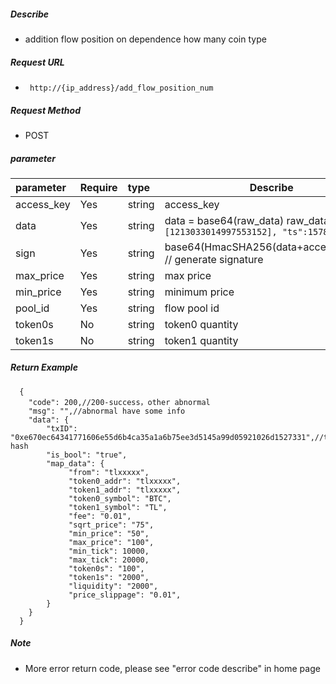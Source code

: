 
##### Describe

- addition flow position on dependence how many coin type

##### Request URL
- ` http://{ip_address}/add_flow_position_num`
##### Request Method
- POST

##### parameter

|parameter|Require|type|Describe|
|:----    |:---|:----- |-----   |
|access_key |Yes  |string  |access_key|
|data |Yes  |string |data = base64(raw_data)  raw_data = `{"ids":[1213033014997553152], "ts":1578230772}`|
|sign |Yes  |string |base64(HmacSHA256(data+access_secret)) // generate signature|
|max_price |Yes  |string |max price |
|min_price |Yes  |string |minimum price |
|pool_id |Yes  |string |flow pool id   |
|token0s |No    |string  |token0 quantity|
|token1s |No    |string  |token1 quantity|


##### Return Example

```
  {
    "code": 200,//200-success，other abnormal
	"msg": "",//abnormal have some info
    "data": {
	    "txID": "0xe670ec64341771606e55d6b4ca35a1a6b75ee3d5145a99d05921026d1527331",//transaction hash
		"is_bool": "true",
		"map_data": {
		     "from": "tlxxxxx",
			 "token0_addr": "tlxxxxx",
			 "token1_addr": "tlxxxxx",
			 "token0_symbol": "BTC",
			 "token1_symbol": "TL",
			 "fee": "0.01",
			 "sqrt_price": "75",
			 "min_price": "50",
			 "max_price": "100",
			 "min_tick": 10000,
			 "max_tick": 20000,
			 "token0s": "100",
			 "token1s": "2000",
			 "liquidity": "2000",
			 "price_slippage": "0.01",
		}
    }
  }
```
##### Note

- More error return code, please see "error code describe" in home page



